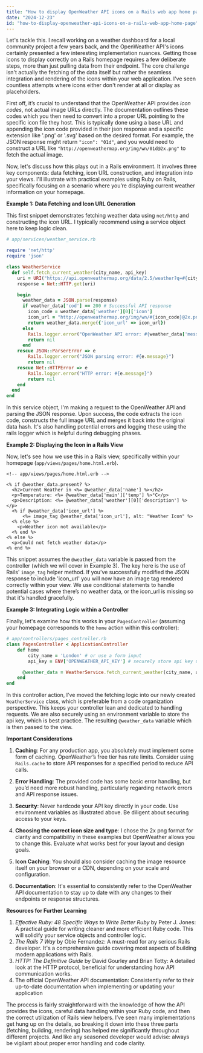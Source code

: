 ```yaml
---
title: "How to display OpenWeather API icons on a Rails web app home page?"
date: "2024-12-23"
id: "how-to-display-openweather-api-icons-on-a-rails-web-app-home-page"
---
```


Let's tackle this. I recall working on a weather dashboard for a local community project a few years back, and the OpenWeather API's icons certainly presented a few interesting implementation nuances. Getting those icons to display correctly on a Rails homepage requires a few deliberate steps, more than just pulling data from their endpoint. The core challenge isn't actually the fetching of the data itself but rather the seamless integration and rendering of the icons within your web application. I've seen countless attempts where icons either don't render at all or display as placeholders.

First off, it’s crucial to understand that the OpenWeather API provides *icon codes*, not actual image URLs directly. The documentation outlines these codes which you then need to convert into a proper URL pointing to the specific icon file they host. This is typically done using a base URL and appending the icon code provided in their json response and a specific extension like '.png' or '.svg' based on the desired format. For example, the JSON response might return `"icon": "01d"`, and you would need to construct a URL like `"http://openweathermap.org/img/wn/01d@2x.png"` to fetch the actual image.

Now, let's discuss how this plays out in a Rails environment. It involves three key components: data fetching, icon URL construction, and integration into your views. I'll illustrate with practical examples using Ruby on Rails, specifically focusing on a scenario where you’re displaying current weather information on your homepage.

**Example 1: Data Fetching and Icon URL Generation**

This first snippet demonstrates fetching weather data using `net/http` and constructing the icon URL. I typically recommend using a service object here to keep logic clean.

```ruby
# app/services/weather_service.rb

require 'net/http'
require 'json'

class WeatherService
  def self.fetch_current_weather(city_name, api_key)
    uri = URI("https://api.openweathermap.org/data/2.5/weather?q=#{city_name}&appid=#{api_key}&units=metric")
    response = Net::HTTP.get(uri)

    begin
      weather_data = JSON.parse(response)
      if weather_data['cod'] == 200 # Successful API response
        icon_code = weather_data['weather'][0]['icon']
        icon_url = "http://openweathermap.org/img/wn/#{icon_code}@2x.png"
        return weather_data.merge({'icon_url' => icon_url})
      else
        Rails.logger.error("OpenWeather API error: #{weather_data['message']}")
        return nil
      end
    rescue JSON::ParserError => e
        Rails.logger.error("JSON parsing error: #{e.message}")
        return nil
    rescue Net::HTTPError => e
        Rails.logger.error("HTTP error: #{e.message}")
        return nil
    end
  end
end
```

In this service object, I'm making a request to the OpenWeather API and parsing the JSON response. Upon success, the code extracts the icon code, constructs the full image URL and merges it back into the original data hash. It's also handling potential errors and logging these using the rails logger which is helpful during debugging phases.

**Example 2: Displaying the Icon in a Rails View**

Now, let's see how we use this in a Rails view, specifically within your homepage (`app/views/pages/home.html.erb`).

```erb
<!-- app/views/pages/home.html.erb -->

<% if @weather_data.present? %>
  <h2>Current Weather in <%= @weather_data['name'] %></h2>
  <p>Temperature: <%= @weather_data['main']['temp'] %>°C</p>
  <p>Description: <%= @weather_data['weather'][0]['description'] %></p>
  <% if @weather_data['icon_url'] %>
      <%= image_tag @weather_data['icon_url'], alt: "Weather Icon" %>
  <% else %>
    <p>Weather icon not available</p>
  <% end %>
<% else %>
  <p>Could not fetch weather data</p>
<% end %>

```

This snippet assumes the `@weather_data` variable is passed from the controller (which we will cover in Example 3). The key here is the use of Rails' `image_tag` helper method. If you’ve successfully modified the JSON response to include 'icon_url' you will now have an image tag rendered correctly within your view. We use conditional statements to handle potential cases where there’s no weather data, or the icon_url is missing so that it's handled gracefully.

**Example 3: Integrating Logic within a Controller**

Finally, let's examine how this works in your `PagesController` (assuming your homepage corresponds to the `home` action within this controller):

```ruby
# app/controllers/pages_controller.rb
class PagesController < ApplicationController
    def home
        city_name = 'London' # or use a form input
        api_key = ENV['OPENWEATHER_API_KEY'] # securely store api key using environment variables

      @weather_data = WeatherService.fetch_current_weather(city_name, api_key)
    end
end
```
In this controller action, I’ve moved the fetching logic into our newly created `WeatherService` class, which is preferable from a code organization perspective. This keeps your controller lean and dedicated to handling requests. We are also securely using an environment variable to store the api key, which is best practice. The resulting `@weather_data` variable which is then passed to the view.

**Important Considerations**

1.  **Caching**: For any production app, you absolutely must implement some form of caching. OpenWeather’s free tier has rate limits. Consider using `Rails.cache` to store API responses for a specified period to reduce API calls.

2.  **Error Handling**: The provided code has some basic error handling, but you’d need more robust handling, particularly regarding network errors and API response issues.

3.  **Security**: Never hardcode your API key directly in your code. Use environment variables as illustrated above. Be diligent about securing access to your keys.

4. **Choosing the correct icon size and type**: I chose the 2x png format for clarity and compatibility in these examples but OpenWeather allows you to change this. Evaluate what works best for your layout and design goals.

5. **Icon Caching**: You should also consider caching the image resource itself on your browser or a CDN, depending on your scale and configuration.

6.  **Documentation**: It's essential to consistently refer to the OpenWeather API documentation to stay up to date with any changes to their endpoints or response structures.

**Resources for Further Learning**

1.  *Effective Ruby: 48 Specific Ways to Write Better Ruby* by Peter J. Jones: A practical guide for writing cleaner and more efficient Ruby code. This will solidify your service objects and controller logic.
2. *The Rails 7 Way* by Obie Fernandez:  A must-read for any serious Rails developer. It's a comprehensive guide covering most aspects of building modern applications with Rails.
3. *HTTP: The Definitive Guide* by David Gourley and Brian Totty:  A detailed look at the HTTP protocol, beneficial for understanding how API communication works.
4.  The official OpenWeather API documentation: Consistently refer to their up-to-date documentation when implementing or updating your application

The process is fairly straightforward with the knowledge of how the API provides the icons, careful data handling within your Ruby code, and then the correct utilization of Rails view helpers. I’ve seen many implementations get hung up on the details, so breaking it down into these three parts (fetching, building, rendering) has helped me significantly throughout different projects. And like any seasoned developer would advise: always be vigilant about proper error handling and code clarity.
